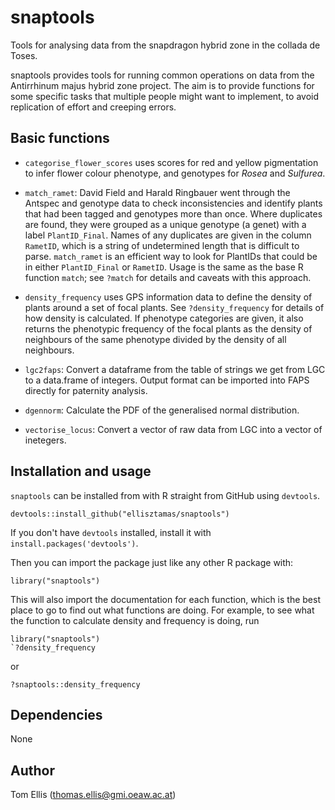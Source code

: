 # snaptools

Tools for analysing data from the snapdragon hybrid zone in the collada de Toses.

snaptools provides tools for running common operations on
data from the Antirrhinum majus hybrid zone project. The aim is to provide
functions for some specific tasks that multiple people might want to implement,
to avoid replication of effort and creeping errors.

## Basic functions

* `categorise_flower_scores` uses scores for red and yellow pigmentation to infer
flower colour phenotype, and genotypes for *Rosea* and *Sulfurea*.

* `match_ramet`: David Field and Harald Ringbauer went through the Antspec and 
genotype data to check inconsistencies and identify plants that had been tagged
and genotypes more than once. Where duplicates are found, they were grouped as
a unique genotype (a genet) with a label `PlantID_Final`. Names of any duplicates
are given in the column `RametID`, which is a string of undetermined length that
is difficult to parse. `match_ramet` is an efficient way to look for PlantIDs
that could be in either `PlantID_Final` or `RametID`. Usage is the same as the
base R function `match`; see `?match` for details and caveats with this approach.

* `density_frequency` uses GPS information data to define the density of
plants around a set of focal plants.
See `?density_frequency` for details of how density is calculated.
If phenotype categories are given, it also returns the phenotypic frequency of
the focal plants as the density of neighbours of the same phenotype divided by
the density of all neighbours.

* `lgc2faps`: Convert a dataframe from the table of strings we get from LGC to
a data.frame of integers. Output format can be imported into FAPS directly for
paternity analysis.

* `dgennorm`: Calculate the PDF of the generalised normal distribution.

* `vectorise_locus`: Convert a vector of raw data from LGC into a vector of
inetegers.

## Installation and usage

`snaptools` can be installed from with R straight from GitHub using `devtools`.

```
devtools::install_github("ellisztamas/snaptools")
```

If you don't have `devtools` installed, install it with `install.packages('devtools')`.

Then you can import the package just like any other R package with:
```
library("snaptools")
```

This will also import the documentation for each function, which is the best
place to go to find out what functions are doing. For example, to see what the
function to calculate density and frequency is doing, run

```
library("snaptools")
`?density_frequency
```
or
```
?snaptools::density_frequency
```

## Dependencies
None

## Author
Tom Ellis (thomas.ellis@gmi.oeaw.ac.at)
